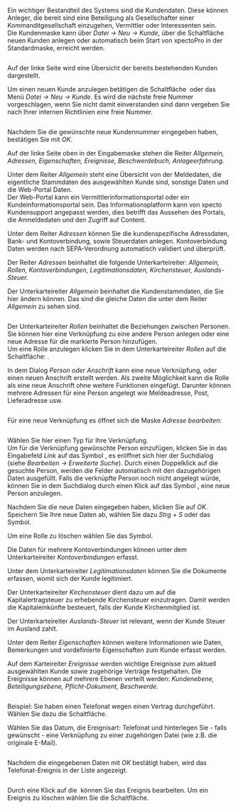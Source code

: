<!DOCTYPE html>
<html>
<head>
<meta charset="utf-8">
<meta name="viewport" content="width=device-width, initial-scale=1.0">
<title>100_Kunde.md</title>
<link rel="stylesheet" href="https://stackedit.io/res-min/themes/base.css" />
<script type="text/javascript" src="https://cdn.mathjax.org/mathjax/latest/MathJax.js?config=TeX-AMS_HTML"></script>
</head>
<body><div class="container"><p>Ein wichtiger Bestandteil des Systems sind die Kundendaten. Diese können Anleger, die bereit sind eine Beteiligung als Gesellschafter einer Kommanditgesellschaft einzugehen, Vermittler oder Interessenten sein.  <br>
Die Kundenmaske kann über <em>Datei → Neu → Kunde</em>, über die Schaltfläche <img src="http://xpecto.github.io/docs/img/img_1418978975345.png" alt="" title=""> neuen Kunden anlegen oder automatisch beim Start von xpectoPro in der Standardmaske, erreicht werden.  </p>

<p><img src="http://xpecto.github.io/docs/img/img_1442994159737.png" alt="" title=""></p>

<p>Auf der linke Seite wird eine Übersicht der bereits bestehenden Kunden dargestellt.</p>

<p>Um einen neuen Kunde anzulegen betätigen die Schaltfläche <img src="http://xpecto.github.io/docs/img/img_1418978975345.png" alt="" title=""> oder das Menü <em>Datei → Neu → Kunde</em>. Es wird die nächste freie Nummer vorgeschlagen, wenn Sie nicht damit einverstanden sind dann vergeben Sie nach Ihrer internen Richtlinien eine freie Nummer. </p>

<p><img src="http://xpecto.github.io/docs/img/img_1418997533947.png" alt="" title=""> </p>

<p>Nachdem Sie die gewünschte neue Kundennummer eingegeben haben, bestätigen Sie mit <em>OK</em>. </p>

<p>Auf der linke Seite oben in der Eingabemaske stehen die Reiter <em>Allgemein, Adressen, Eigenschaften, Ereignisse, Beschwerdebuch, Anlageerfahrung</em>.</p>

<p>Unter dem Reiter <em>Allgemein</em> steht eine Übersicht von der Meldedaten, die eigentliche Stammdaten des ausgewählten Kunde sind, sonstige Daten und die Web-Portal Daten.  <br>
Der Web-Portal kann ein Vermittlerinformationsportal oder ein Kundeinformationsportal sein.  Das Informationsplatform kann von xpecto Kundensupport angepasst werden, dies betrifft das Aussehen des Portals, die Anmeldedaten und den Zugriff auf Content. </p>

<p>Unter dem Reiter <em>Adressen</em> können Sie die kundenspezifische Adressdaten, Bank- und Kontoverbindung, sowie Steuerdaten anlegen.  Kontoverbindung Daten werden nach  SEPA-Verordnung automatisch validiert und überprüft.  </p>

<p>Der Reiter <em>Adressen</em> beinhaltet die folgende Unterkarteireiter: <em>Allgemein, Rollen, Kontoverbindungen, Legitimationsdaten, Kirchensteuer, Auslands-Steuer.</em></p>

<p>Der Unterkarteireiter <em>Allgemein</em> beinhaltet die Kundenstammdaten, die Sie hier ändern können. Das sind die gleiche Daten die unter dem Reiter <em>Allgemein</em> zu sehen sind.</p>

<p><img src="http://xpecto.github.io/docs/img/img_1442994364866.png" alt="" title=""></p>

<p>Der Unterkarteireiter <em>Rollen</em> beinhaltet die Beziehungen zwischen Personen. Sie können hier eine Verknüpfung zu eine andere Person anlegen oder eine neue Adresse für die markierte Person hinzufügen.  <br>
Um eine Rolle anzulegen klicken Sie in dem Unterkarteireiter <em>Rollen</em> auf die Schaltfläche:  <img src="http://xpecto.github.io/docs/img/img046.png" alt="" title="">. </p>

<p>In dem Dialog <em>Person oder Anschrift</em> kann eine neue Verknüpfung, oder einen neuen Anschrift erstellt werden. Als zweite Möglichkeit kann die Rolle als eine neue Anschrift ohne weitere Funktionen eingefügt. Darunter können mehrere Adressen für eine Person angelegt wie Meldeadresse, Post, Lieferadresse usw. </p>

<p><img src="http://xpecto.github.io/docs/img/img_1438074839670.png" alt="" title=""></p>

<p>Für eine neue Verknüpfung es öffnet sich die Maske <em>Adresse bearbeiten</em>:</p>

<p><img src="http://xpecto.github.io/docs/img/img_1442422955822.png" alt="" title=""></p>

<p>Wählen Sie hier einen Typ für Ihre Verknüpfung.  <br>
Um für die Verknüpfung gewünschte Person einzufügen, klicken Sie in das Eingabefeld <em>Link</em> auf das Symbol <img src="http://xpecto.github.io/docs/img/img_1438327135428.png" alt="" title="">, es eröffnet sich hier der Suchdialog (siehe <em>Bearbeiten → Erweiterte Suche</em>). Durch einen Doppelklick auf die gesuchte Person, werden die Felder automatisch mit den dazugehörigen Daten ausgefüllt. Falls die verknüpfte Person noch nicht angelegt würde, können Sie in dem Suchdialog durch einen Klick auf das Symbol <img src="http://xpecto.github.io/docs/img/img_1438327864939.png" alt="" title="">, eine neue Person anzulegen.</p>

<p>Nachdem Sie die neue Daten eingegeben haben, klicken Sie auf <em>OK</em>.  Speichern Sie Ihre neue Daten ab,  wählen Sie dazu <em>Strg + S</em> oder das Symbol<img src="http://xpecto.github.io/docs/img/img_1438089018212.png" alt="" title="">.</p>

<p>Um eine Rolle zu löschen wählen Sie das Symbol<img src="http://xpecto.github.io/docs/img/img_1438330503651.png" alt="" title="">.</p>

<p>Die Daten für mehrere Kontoverbindungen können unter dem Unterkarteireiter <em>Kontoverbindungen</em> erfasst.</p>

<p>Unter dem Unterkarteireiter <em>Legitimationsdaten</em> können Sie die Dokumente erfassen, womit sich der Kunde legitimiert.</p>

<p>Der Unterkarteireiter <em>Kirchensteuer</em> dient dazu um auf die Kapitalertragsteuer zu erhebende Kirchensteuer einzutragen.  Damit werden die Kapitaleinkünfte besteuert, falls der Kunde Kirchenmitglied ist. </p>

<p>Der Unterkarteireiter <em>Auslands-Steuer</em> ist relevant, wenn der Kunde Steuer im Ausland zahlt.</p>

<p>Unter dem Reiter <em>Eigenschaften</em> können weitere Informationen wie Daten, Bemerkungen und vordefinierte Eigenschaften zum Kunde erfasst werden.</p>

<p>Auf dem Karteireiter <em>Ereignisse</em> werden wichtige Ereignisse zum aktuell ausgewählten Kunde sowie zugehörige Verträge festgehalten.  Die Ereignisse können auf mehrere Ebenen verteilt werden: <em>Kundenebene, Beteiligungsebene, Pflicht-Dokument, Beschwerde.</em> </p>

<p><img src="http://xpecto.github.io/docs/img/img_1442997048960.png" alt="" title=""></p>

<p>Beispiel: Sie haben einen Telefonat wegen einen Vertrag durchgeführt. <br>
Wählen Sie dazu die Schaltfläche<img src="http://xpecto.github.io/docs/img/img_1438331776248.png" alt="" title="">.</p>

<p>Wählen Sie das Datum, die Ereignisart: Telefonat und hinterlegen Sie - falls gewünscht - eine Verknüpfung zu einer zugehörigen Datei (wie z.B. die originale E-Mail). </p>

<p><img src="http://xpecto.github.io/docs/img/img_1438331893299.png" alt="" title=""></p>

<p>Nachdem die eingegebenen Daten mit <em>OK</em> bestätigt haben, wird das Telefonat-Ereignis in der Liste  angezeigt.</p>

<p><img src="http://xpecto.github.io/docs/img/img_1438331969372.png" alt="" title=""></p>

<p>Durch eine Klick auf die  <img src="http://xpecto.github.io/docs/img/img_1438327135428.png" alt="" title=""> können Sie das Ereignis bearbeiten. Um ein Ereignis zu löschen wählen Sie die Schaltfläche<img src="http://xpecto.github.io/docs/img/img_1438330503651.png" alt="" title="">.</p></div></body>
</html>